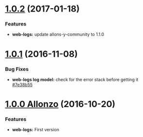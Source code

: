 <a name="1.0.2"></a>
# [1.0.2](https://github.com/CodeCorico/allons-y-web-logs/compare/1.0.1...1.0.2) (2017-01-18)

### Features
* **web-logs:** update allons-y-community to 1.1.0

<a name="1.0.1"></a>
# [1.0.1](https://github.com/CodeCorico/allons-y-web-logs/compare/1.0.0...1.0.1) (2016-11-08)

### Bug Fixes
* **web-logs log model:** check for the error stack before getting it [#7e38b55](https://github.com/CodeCorico/allons-y-web-logs/commit/7e38b55)

<a name="1.0.0"></a>
# [1.0.0 Allonzo](https://github.com/CodeCorico/allons-y-web-logs/releases/tag/1.0.0) (2016-10-20)

### Features
* **web-logs:** First version
